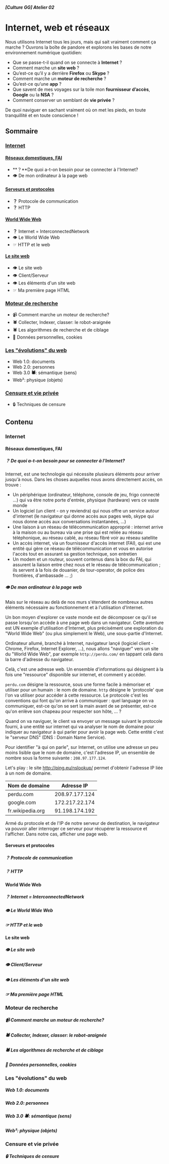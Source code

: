 ***[Culture GG] Atelier 02***
# Internet, web et réseaux

Nous utilisons Internet tous les jours, mais qui sait vraiment comment ça marche ? Ouvrons la boîte de pandore et explorons les bases de notre environnement numérique quotidien:
* Que se passe-t-il quand on se connecte à **Internet** ?
* Comment marche un **site web** ?
* Qu’est-ce qu’il y a derrière **Firefox** ou **Skype** ?
* Comment marche un **moteur de recherche** ?
* Qu’est-ce qu’une **app** ?
* Que savent de mes voyages sur la toile mon **fournisseur d’accès**, **Google** ou la **NSA** ?
* Comment conserver un semblant de **vie privée** ?

De quoi naviguer en sachant vraiment où on met les pieds, en toute tranquillité et en toute conscience !


## Sommaire

### [Internet](#internet-1)

#### [Réseaux domestiques, FAI](#réseaux-domestiques-fai-1)
* **&#65311;**De quoi a-t-on besoin pour se connecter à l'Internet?
* &#x1f441; De mon ordinateur à la page web

#### [Serveurs et protocoles](#serveurs-et-protocoles-1)
* **&#65311;** Protocole de communication
* **&#65311;** HTTP

#### [World Wide Web](#world-wide-web-1)
* **&#65311;** Internet = InterconnectedNetwork
* &#x1f441; Le World Wide Web
* &#x261e; HTTP et le web

#### [Le site web](#le-site-web-1)
* &#x1f441; Le site web
* &#x1f441; Client/Serveur
* &#x1f441; Les éléments d'un site web
* &#x261e; Ma première page HTML

### [Moteur de recherche](#moteur-de-recherche-1)
* &#128249; Comment marche un moteur de recherche?
* &#x1f577; Collecter, Indexer, classer: le robot-araignée
* &#x1f577; Les algorithmes de recherche et de ciblage
* &#127850; Données personnelles, cookies

### [Les "évolutions" du web](#les-évolutions-du-web-1)
* Web 1.0: documents
* Web 2.0: personnes
* Web 3.0 **&#x1f577;**: sémantique (sens)
* Web&#xb2;: physique (objets)

### [Censure et vie privée](#censure-et-vie-privée-1)
* &#x1f512; Techniques de censure


## Contenu

### Internet

#### Réseaux domestiques, FAI

##### **&#65311;** De quoi a-t-on besoin pour se connecter à l'Internet?

Internet, est une technologie qui nécessite plusieurs éléments pour arriver jusqu'à nous. Dans les choses auquelles nous avons directement accès, on trouve :

- Un périphérique (ordinateur, téléphone, console de jeu, frigo connecté ...) qui va être notre porte d'entrée, physique (hardware) vers ce vaste monde
- Un logiciel (un client - on y reviendra) qui nous offre un service autour d'internet (le navigateur qui donne accès aux pages web, skype qui nous donne accès aux conversations instantanées, ...)
- Une liaison à un réseau de télécommunication approprié : internet arrive à la maison ou au bureau via une prise qui est reliée au réseau téléphonique, au réseau cablé, au réseau fibré voir au réseau satellite
- Un accès internet, via un fournisseur d'accès internet (FAI), qui est une entité qui gère ce réseau de télécommunication et vous en autorise l'accès tout en assurant sa gestion technique, son entretien
- Un modem et un routeur, souvent contenus dans la box du FAI, qui assurent la liaison entre chez nous et le réseau de télécommunication ; ils servent à la fois de douanier, de tour-operator, de police des frontières, d'ambassade ... ;)

##### &#x1f441; De mon ordinateur à la page web

Mais sur le réseau au delà de nos murs s'étendent de nombreux autres éléments nécessaire au fonctionnement et à l'utilisation d'Internet.

Un bon moyen d'explorer ce vaste monde est de décomposer ce qu'il se passe lorsqu'on accède à une page web dans un navigateur. Cette aventure est UN exemple d'utilisation d'Internet, plus précisément une exploration du "World Wide Web" (ou plus simplement le Web), une sous-partie d'Internet.

Ordinateur allumé, branché à Internet, navigateur lançé (logiciel client - Chrome, Firefox, Internet Explorer, ...), nous allons "naviguer" vers un site du "World Wide Web", par exemple `http://perdu.com/` en tappant celà dans la barre d'adresse du navigateur.

Celà, c'est une adresse web. Un ensemble d'informations qui désignent à la fois une "ressource" disponible sur internet, et comment y accéder.

`perdu.com` désigne la ressource, sous une forme facile à mémoriser et utiliser pour un humain : le nom de domaine. `http` désigne le 'protocole' que l'on va utiliser pour accéder à cette ressource. Le protocole c'est les conventions qui font qu'on arrive à communiquer : quel language on va communiquer, est-ce qu'on se sert la main avant de se présenter, est-ce qu'on enlève son chapeau pour respecter son hôte, ... ?

Quand on va naviguer, le client va envoyer un message suivant le protocole fourni, à une entité sur internet qui va analyser le nom de domaine pour indiquer au navigateur à qui parler pour avoir la page web. Cette entité c'est le "serveur DNS" (DNS : Domain Name Service).

Pour identifier "à qui on parle", sur Internet, on utilise une adresse un peu moins lisible que le nom de domaine, c'est l'adresse IP, un ensemble de nombre sous la forme suivante : `208.97.177.124`.

Let's play : le site http://ping.eu/nslookup/ permet d'obtenir l'adresse IP liée à un nom de domaine.

Nom de domaine   | Adresse IP
---------------- | ----------------
perdu.com        | 208.97.177.124
google.com       | 172.217.22.174
fr.wikipedia.org | 91.198.174.192

Armé du protocole et de l'IP de notre serveur de destination, le navigateur va pouvoir aller interroger ce serveur pour récupérer la ressource et l'afficher. Dans notre cas, afficher une page web.

#### Serveurs et protocoles

##### **&#65311;** Protocole de communication



##### **&#65311;** HTTP

#### World Wide Web
##### **&#65311;** Internet = InterconnectedNetwork
##### &#x1f441; Le World Wide Web
##### &#x261e; HTTP et le web

#### Le site web
##### &#x1f441; Le site web
##### &#x1f441; Client/Serveur
##### &#x1f441; Les éléments d'un site web
##### &#x261e; Ma première page HTML

### Moteur de recherche
##### &#128249; Comment marche un moteur de recherche?
##### &#x1f577; Collecter, Indexer, classer: le robot-araignée
##### &#x1f577; Les algorithmes de recherche et de ciblage
##### &#127850; Données personnelles, cookies

### Les "évolutions" du web
##### Web 1.0: documents
##### Web 2.0: personnes
##### Web 3.0 **&#x1f577;**: sémantique (sens)
##### Web&#xb2;: physique (objets)

### Censure et vie privée
##### &#x1f512; Techniques de censure
